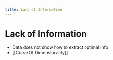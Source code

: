 ```yaml
---
title: Lack of Information
---
```


# Lack of Information
- Data does not show how to extract optimal info
- [[Curse Of Dimensionality]]




























